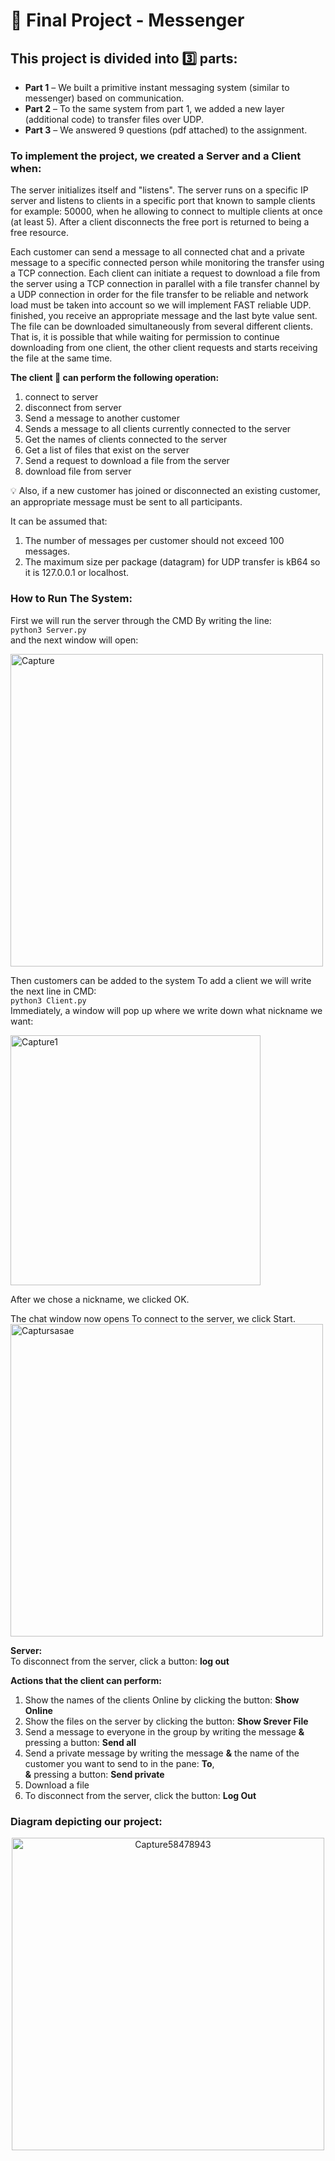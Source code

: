 # **:speech_balloon: Final Project - Messenger**

## This project is divided into 3️⃣ parts:
- **Part 1** – We built a primitive instant messaging system (similar to messenger) based on communication.
- **Part 2** – To the same system from part 1, we added a new layer (additional code) to transfer files over UDP.
- **Part 3** – We answered 9 questions (pdf attached) to the assignment.


### **To implement the project, we created a Server and a Client when:** 
The server initializes itself and "listens".
The server runs on a specific IP server and listens to clients in a specific port that known to sample clients for example: 50000,
when he allowing to connect to multiple clients at once (at least 5).
After a client disconnects the free port is returned to being a free resource.

Each customer can send a message to all connected chat and a private message to a specific connected person while monitoring the transfer using a TCP connection.
Each client can initiate a request to download a file from the server using a TCP connection in parallel with a file transfer channel by a UDP 
connection in order for the file transfer to be reliable and network load must be taken into account so we will implement FAST reliable UDP. 
finished, you receive an appropriate message and the last byte value sent.
The file can be downloaded simultaneously from several different clients. That is, 
it is possible that while waiting for permission to continue downloading from one client, 
the other client requests and starts receiving the file at the same time.


**The client :busts_in_silhouette: can perform the following operation:**
1. connect to server 
2. disconnect from server
3. Send a message to another customer
4. Sends a message to all clients currently connected to the server
5. Get the names of clients connected to the server
6. Get a list of files that exist on the server
7. Send a request to download a file from the server
8. download file from server

:bulb: Also, if a new customer has joined or disconnected an existing customer, an appropriate message must be sent to all participants.

It can be assumed that:
1. The number of messages per customer should not exceed 100 messages.
2. The maximum size per package (datagram) for UDP transfer is kB64 so it is 127.0.0.1 or localhost.

### **How to Run The System:** 
First we will run the server through the CMD By writing the line:<br />
`python3 Server.py` <br />
and the next window will open:<br />

<img width="500" alt="Capture" src="https://user-images.githubusercontent.com/93201414/156808756-76684d99-726d-4e39-9c87-0342951a45b9.PNG">

Then customers can be added to the system
To add a client we will write the next line in CMD:<br />
`python3 Client.py`<br />
Immediately, a window will pop up where we write down what nickname we want:<br />

<img width="400" alt="Capture1" src="https://user-images.githubusercontent.com/93201414/156809927-17d6ad70-3b81-4e99-8e2b-4df4746e76c7.PNG">

After we chose a nickname, we clicked OK.

The chat window now opens To connect to the server, we click Start.<br />
<img width="500" alt="Captursasae" src="https://user-images.githubusercontent.com/93201414/156886749-a777e374-1a9e-4dd8-91e9-24c470c7c71c.PNG"><br />


**Server:**<br />
To disconnect from the server, click a button: **log out**

**Actions that the client can perform:**<br />
1. Show the names of the clients Online by clicking the button: **Show Online**
2. Show the files on the server by clicking the button: **Show Srever File**
3. Send a message to everyone in the group by writing the message **&** pressing a button: **Send all**
4. Send a private message by writing the message **&** the name of the customer you want to send to in the pane: **To**,<br />
**&** pressing a button: **Send private**
5. Download a file 
6. To disconnect from the server, click the button: **Log Out**

### **Diagram depicting our project:** 

<p align="center" width="100%"><img width="500" alt="Capture58478943" src="https://user-images.githubusercontent.com/93201414/156886385-a5bdb531-31ae-4e4d-a16a-865e28a152aa.PNG">


